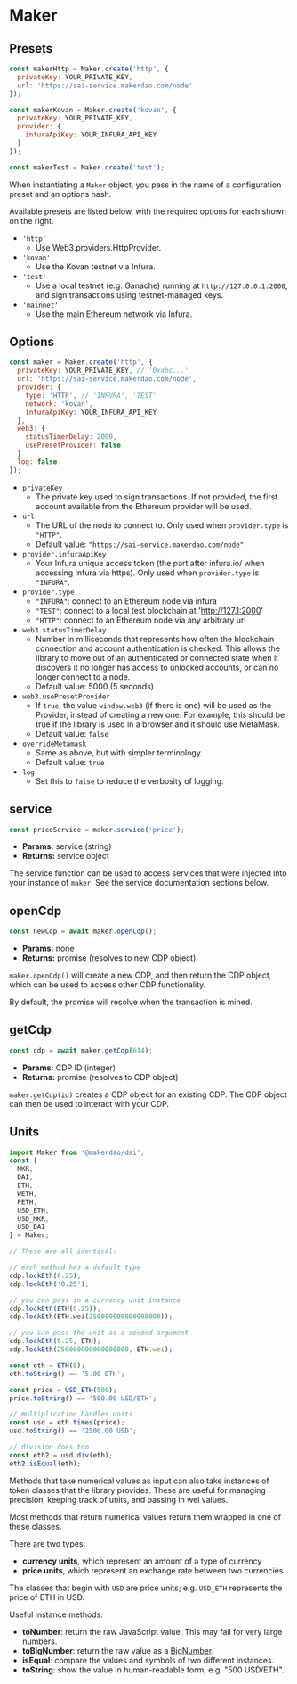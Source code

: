 # Maker

## Presets
```javascript
const makerHttp = Maker.create('http', {
  privateKey: YOUR_PRIVATE_KEY,
  url: 'https://sai-service.makerdao.com/node'
});

const makerKovan = Maker.create('kovan', {
  privateKey: YOUR_PRIVATE_KEY,
  provider: {
    infuraApiKey: YOUR_INFURA_API_KEY
  }
});

const makerTest = Maker.create('test');
```

When instantiating a `Maker` object, you pass in the name of a configuration preset
and an options hash.

Available presets are listed below, with the required options for each shown on the
right.

* `'http'`
  * Use Web3.providers.HttpProvider.
* `'kovan'`
  * Use the Kovan testnet via Infura.
* `'test'`
  * Use a local testnet (e.g. Ganache) running at `http://127.0.0.1:2000`, and
sign transactions using testnet-managed keys.
* `'mainnet'`
  * Use the main Ethereum network via Infura.

## Options

```javascript
const maker = Maker.create('http', {
  privateKey: YOUR_PRIVATE_KEY, // '0xabc...'
  url: 'https://sai-service.makerdao.com/node',
  provider: {
    type: 'HTTP', // 'INFURA', 'TEST'
    network: 'kovan',
    infuraApiKey: YOUR_INFURA_API_KEY
  },
  web3: {
    statusTimerDelay: 2000,
    usePresetProvider: false
  }
  log: false
});
```

* `privateKey`
  * The private key used to sign transactions. If not provided, the first account available from the Ethereum provider will be used.
* `url`
  * The URL of the node to connect to. Only used when `provider.type` is `"HTTP"`.
  * Default value: `"https://sai-service.makerdao.com/node"`
* `provider.infuraApiKey`
  * Your Infura unique access token (the part after infura.io/ when accessing Infura via https). Only used when `provider.type` is `"INFURA"`.
* `provider.type`
  * `"INFURA"`: connect to an Ethereum node via infura
  * `"TEST"`: connect to a local test blockchain at 'http://127.1:2000'
  * `"HTTP"`: connect to an Ethereum node via any arbitrary url
* `web3.statusTimerDelay`
  * Number in milliseconds that represents how often the blockchain connection and account authentication is checked. This allows the library to move out of an authenticated or connected state when it discovers it no longer has access to unlocked accounts, or can no longer connect to a node.
  * Default value: 5000 (5 seconds)
* `web3.usePresetProvider`
  * If `true`, the value `window.web3` (if there is one) will be used as the Provider, instead of creating a new one. For example, this should be true if the library is used in a browser and it should use MetaMask.
  * Default value: `false`
* `overrideMetamask`
  * Same as above, but with simpler terminology.
  * Default value: `true`
* `log`
  * Set this to `false` to reduce the verbosity of logging.

## **service**

```javascript
const priceService = maker.service('price');
```

* **Params:** service (string)
* **Returns:** service object

The service function can be used to access services that were injected into your instance of `maker`. See the service documentation sections below.

## **openCdp**

```javascript
const newCdp = await maker.openCdp();
```

* **Params:** none
* **Returns:** promise (resolves to new CDP object)

`maker.openCdp()` will create a new CDP, and then return the CDP object, which can be used to access other CDP functionality.

By default, the promise will resolve when the transaction is mined.


## **getCdp**

```javascript
const cdp = await maker.getCdp(614);
```

* **Params:** CDP ID (integer)
* **Returns:** promise (resolves to CDP object)

`maker.getCdp(id)` creates a CDP object for an existing CDP. The CDP object can then be used to interact with your CDP.

## Units

```javascript
import Maker from '@makerdao/dai';
const {
  MKR,
  DAI,
  ETH,
  WETH,
  PETH,
  USD_ETH,
  USD_MKR,
  USD_DAI
} = Maker;

// These are all identical:

// each method has a default type
cdp.lockEth(0.25);
cdp.lockEth('0.25');

// you can pass in a currency unit instance
cdp.lockEth(ETH(0.25));
cdp.lockEth(ETH.wei(250000000000000000));

// you can pass the unit as a second argument
cdp.lockEth(0.25, ETH);
cdp.lockEth(250000000000000000, ETH.wei);

const eth = ETH(5);
eth.toString() == '5.00 ETH';

const price = USD_ETH(500);
price.toString() == '500.00 USD/ETH';

// multiplication handles units
const usd = eth.times(price);
usd.toString() == '2500.00 USD';

// division does too
const eth2 = usd.div(eth);
eth2.isEqual(eth);
```

Methods that take numerical values as input can also take instances of token
classes that the library provides. These are useful for managing precision,
keeping track of units, and passing in wei values.

Most methods that return numerical values return them wrapped in one of these
classes.

There are two types:

* **currency units**, which represent an amount of a type of currency
* **price units**, which represent an exchange rate between two currencies.

The classes that begin with `USD` are price units; e.g. `USD_ETH` represents
the price of ETH in USD.

Useful instance methods:

* **toNumber**: return the raw JavaScript value. This may fail for very large numbers.
* **toBigNumber**: return the raw value as a [BigNumber](https://github.com/MikeMcl/bignumber.js).
* **isEqual**: compare the values and symbols of two different instances.
* **toString**: show the value in human-readable form, e.g. "500 USD/ETH".
